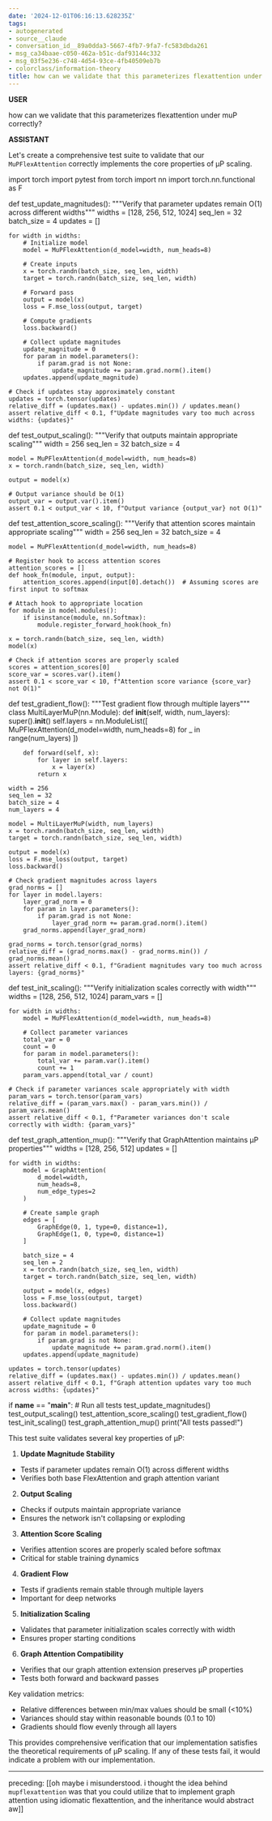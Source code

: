 ```yaml
---
date: '2024-12-01T06:16:13.628235Z'
tags:
- autogenerated
- source__claude
- conversation_id__89a0dda3-5667-4fb7-9fa7-fc583dbda261
- msg_ca34baae-c050-462a-b51c-daf93144c332
- msg_03f5e236-c748-4d54-93ce-4fb40509eb7b
- colorclass/information-theory
title: how can we validate that this parameterizes flexattention under mup correctly
---
```


**USER**

how can we validate that this parameterizes flexattention under muP correctly?


**ASSISTANT**

Let's create a comprehensive test suite to validate that our `MuPFlexAttention` correctly implements the core properties of μP scaling.

<antArtifact identifier="mup-validation" type="application/vnd.ant.code" language="python" title="MuP FlexAttention Validation Tests">
import torch
import pytest
from torch import nn
import torch.nn.functional as F

def test_update_magnitudes():
    """Verify that parameter updates remain O(1) across different widths"""
    widths = [128, 256, 512, 1024]
    seq_len = 32
    batch_size = 4
    updates = []
    
    for width in widths:
        # Initialize model
        model = MuPFlexAttention(d_model=width, num_heads=8)
        
        # Create inputs
        x = torch.randn(batch_size, seq_len, width)
        target = torch.randn(batch_size, seq_len, width)
        
        # Forward pass
        output = model(x)
        loss = F.mse_loss(output, target)
        
        # Compute gradients
        loss.backward()
        
        # Collect update magnitudes
        update_magnitude = 0
        for param in model.parameters():
            if param.grad is not None:
                update_magnitude += param.grad.norm().item()
        updates.append(update_magnitude)
    
    # Check if updates stay approximately constant
    updates = torch.tensor(updates)
    relative_diff = (updates.max() - updates.min()) / updates.mean()
    assert relative_diff < 0.1, f"Update magnitudes vary too much across widths: {updates}"

def test_output_scaling():
    """Verify that outputs maintain appropriate scaling"""
    width = 256
    seq_len = 32
    batch_size = 4
    
    model = MuPFlexAttention(d_model=width, num_heads=8)
    x = torch.randn(batch_size, seq_len, width)
    
    output = model(x)
    
    # Output variance should be O(1)
    output_var = output.var().item()
    assert 0.1 < output_var < 10, f"Output variance {output_var} not O(1)"

def test_attention_score_scaling():
    """Verify that attention scores maintain appropriate scaling"""
    width = 256
    seq_len = 32
    batch_size = 4
    
    model = MuPFlexAttention(d_model=width, num_heads=8)
    
    # Register hook to access attention scores
    attention_scores = []
    def hook_fn(module, input, output):
        attention_scores.append(input[0].detach())  # Assuming scores are first input to softmax
    
    # Attach hook to appropriate location
    for module in model.modules():
        if isinstance(module, nn.Softmax):
            module.register_forward_hook(hook_fn)
    
    x = torch.randn(batch_size, seq_len, width)
    model(x)
    
    # Check if attention scores are properly scaled
    scores = attention_scores[0]
    score_var = scores.var().item()
    assert 0.1 < score_var < 10, f"Attention score variance {score_var} not O(1)"

def test_gradient_flow():
    """Test gradient flow through multiple layers"""
    class MultiLayerMuP(nn.Module):
        def __init__(self, width, num_layers):
            super().__init__()
            self.layers = nn.ModuleList([
                MuPFlexAttention(d_model=width, num_heads=8)
                for _ in range(num_layers)
            ])
        
        def forward(self, x):
            for layer in self.layers:
                x = layer(x)
            return x
    
    width = 256
    seq_len = 32
    batch_size = 4
    num_layers = 4
    
    model = MultiLayerMuP(width, num_layers)
    x = torch.randn(batch_size, seq_len, width)
    target = torch.randn(batch_size, seq_len, width)
    
    output = model(x)
    loss = F.mse_loss(output, target)
    loss.backward()
    
    # Check gradient magnitudes across layers
    grad_norms = []
    for layer in model.layers:
        layer_grad_norm = 0
        for param in layer.parameters():
            if param.grad is not None:
                layer_grad_norm += param.grad.norm().item()
        grad_norms.append(layer_grad_norm)
    
    grad_norms = torch.tensor(grad_norms)
    relative_diff = (grad_norms.max() - grad_norms.min()) / grad_norms.mean()
    assert relative_diff < 0.1, f"Gradient magnitudes vary too much across layers: {grad_norms}"

def test_init_scaling():
    """Verify initialization scales correctly with width"""
    widths = [128, 256, 512, 1024]
    param_vars = []
    
    for width in widths:
        model = MuPFlexAttention(d_model=width, num_heads=8)
        
        # Collect parameter variances
        total_var = 0
        count = 0
        for param in model.parameters():
            total_var += param.var().item()
            count += 1
        param_vars.append(total_var / count)
    
    # Check if parameter variances scale appropriately with width
    param_vars = torch.tensor(param_vars)
    relative_diff = (param_vars.max() - param_vars.min()) / param_vars.mean()
    assert relative_diff < 0.1, f"Parameter variances don't scale correctly with width: {param_vars}"

def test_graph_attention_mup():
    """Verify that GraphAttention maintains μP properties"""
    widths = [128, 256, 512]
    updates = []
    
    for width in widths:
        model = GraphAttention(
            d_model=width,
            num_heads=8,
            num_edge_types=2
        )
        
        # Create sample graph
        edges = [
            GraphEdge(0, 1, type=0, distance=1),
            GraphEdge(1, 0, type=0, distance=1)
        ]
        
        batch_size = 4
        seq_len = 2
        x = torch.randn(batch_size, seq_len, width)
        target = torch.randn(batch_size, seq_len, width)
        
        output = model(x, edges)
        loss = F.mse_loss(output, target)
        loss.backward()
        
        # Collect update magnitudes
        update_magnitude = 0
        for param in model.parameters():
            if param.grad is not None:
                update_magnitude += param.grad.norm().item()
        updates.append(update_magnitude)
    
    updates = torch.tensor(updates)
    relative_diff = (updates.max() - updates.min()) / updates.mean()
    assert relative_diff < 0.1, f"Graph attention updates vary too much across widths: {updates}"

if __name__ == "__main__":
    # Run all tests
    test_update_magnitudes()
    test_output_scaling()
    test_attention_score_scaling()
    test_gradient_flow()
    test_init_scaling()
    test_graph_attention_mup()
    print("All tests passed!")
</antArtifact>

This test suite validates several key properties of μP:

1. **Update Magnitude Stability**
- Tests if parameter updates remain O(1) across different widths
- Verifies both base FlexAttention and graph attention variant

2. **Output Scaling**
- Checks if outputs maintain appropriate variance
- Ensures the network isn't collapsing or exploding

3. **Attention Score Scaling**
- Verifies attention scores are properly scaled before softmax
- Critical for stable training dynamics

4. **Gradient Flow**
- Tests if gradients remain stable through multiple layers
- Important for deep networks

5. **Initialization Scaling**
- Validates that parameter initialization scales correctly with width
- Ensures proper starting conditions

6. **Graph Attention Compatibility**
- Verifies that our graph attention extension preserves μP properties
- Tests both forward and backward passes

Key validation metrics:
- Relative differences between min/max values should be small (<10%)
- Variances should stay within reasonable bounds (0.1 to 10)
- Gradients should flow evenly through all layers

This provides comprehensive verification that our implementation satisfies the theoretical requirements of μP scaling. If any of these tests fail, it would indicate a problem with our implementation.


---

preceding: [[oh maybe i misunderstood. i thought the idea behind `mupflexattention` was that you could utilize that to implement graph attention using idiomatic flexattention, and the inheritance would abstract aw]]